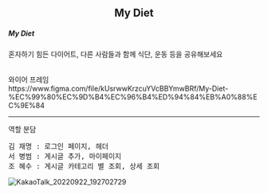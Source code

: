 <div align="center">
  <h2>My Diet</h2>

 
</div>
<h5>My Diet</h5>
<p>혼자하기 힘든 다이어트, 다른 사람들과 함께 식단, 운동 등을 공유해보세요</p>
<br>
<h7>와이어 프레임</h7>
<br>
https://www.figma.com/file/kUsrwwKrzcuYVcBBYmwBRf/My-Diet-%EC%99%80%EC%9D%B4%EC%96%B4%ED%94%84%EB%A0%88%EC%9E%84
<hr>
<h7>역할 분담</h7>
<pre>
김 재명 : 로그인 페이지, 헤더
서 병범 : 게시글 추가, 마이페이지
조 혜수 : 게시글 카테고리 별 조회, 상세 조회
</pre>


![KakaoTalk_20220922_192702729](https://user-images.githubusercontent.com/50614113/191726559-e254f868-5509-48ed-b97d-ce9d67896058.png)
